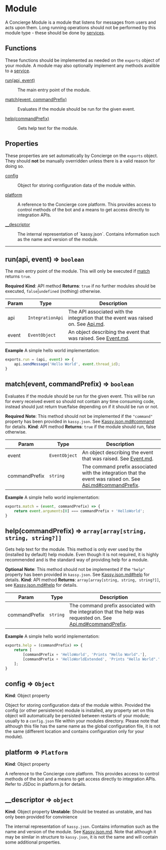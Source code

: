 # Module
A Concierge Module is a module that listens for messages from users and acts upon them. Long running operations should not be performed by this module type - these should be done by [services](./Service.md).

## Functions
These functions should be implemented as needed on the `exports` object of your module. A module may also optionally implement any methods avalible to a [service](./Service.md).

<dl>
<dt><a href="#run">run(api, event)</a></dt>
<dd><p>The main entry point of the module.</p></dd>
<dt><a href="#match">match(event, commandPrefix)</a></dt>
<dd><p>Evaluates if the module should be run for the given event.</p></dd>
<dt><a href="#help">help(commandPrefix)</a></dt>
<dd><p>Gets help text for the module.</p></dd>
</dl>

## Properties
These properties are set automatically by Concierge on the `exports` object. They should **not** be manually overridden unless there is a valid reason for doing so.

<dl>
<dt><a href="#config">config</a></dt>
<dd><p>Object for storing configuration data of the module within.</p></dd>
<dt><a href="#platform">platform</a></dt>
<dd><p>A reference to the Concierge core platform. This provides access to control methods of the bot and a means to get access directly to integration APIs.</p></dd>
<dt><a href="#descriptor">__descriptor</a></dt>
<dd><p>The internal representation of `kassy.json`. Contains information such as the name and version of the module.</p></dd>
</dl>

<hr />

<a name="run"></a>
## run(api, event) ⇒ <code>boolean</code>
The main entry point of the module.
This will only be executed if [match](#match) returns `true`.

**Required**
**Kind**: API method
**Returns**: <code>true</code> if no further modules should be executed, <code>false</code>|<code>undefined</code> (nothing) otherwise.

| Param | Type | Description |
| --- | --- | --- |
| api | <code>IntegrationApi</code> | The API associated with the integration that the event was raised on. See [Api.md](./Api.md). |
| event | <code>EventObject</code> | An object describing the event that was raised. See [Event.md](./Event.md). |

**Example**
A simple hello world implementation:
```js
exports.run = (api, event) => {
    api.sendMessage('Hello World', event.thread_id);
}
```

<a name="match"></a>
## match(event, commandPrefix) ⇒ <code>boolean</code>
Evaluates if the module should be run for the given event.
This will be run for every received event so should not contain any time consuming code, instead should just return true/false depending on if it should be run or not.

**Required**
**Note**: This method should not be implemented if the `"command"` property has been provided in `kassy.json`. See [Kassy.json.md#command](./Kassy.json.md#command) for details.
**Kind**: API method
**Returns**: <code>true</code> if the module should run, false otherwise.

| Param | Type | Description |
| --- | --- | --- |
| event | <code>EventObject</code> | An object describing the event that was raised. See [Event.md](./Event.md). |
| commandPrefix | <code>string</code> | The command prefix associated with the integration that the event was raised on. See [Api.md#commandPrefix](./Api.md#commandPrefix). |

**Example**
A simple hello world implementation:
```js
exports.match = (event, commandPrefix) => {
    return event.arguments[0] === commandPrefix + 'HelloWorld';
}
```

<a name="help"></a>
## help(commandPrefix) ⇒ <code>array[array[string, string, string?]]</code>
Gets help text for the module. This method is only ever used by the (installed by default) help module. Even though it is not required, it is highly recommended and is the standard way of providing help for a module.

**Optional**
**Note**: This method should not be implemented if the `"help"` property has been provided in `kassy.json`. See [Kassy.json.md#help](./Kassy.json.md#help) for details.
**Kind**: API method
**Returns**: <code>array[array[string, string, string?]]</code>, see [Kassy.json.md#help](./Kassy.json.md#help) for details.

| Param | Type | Description |
| --- | --- | --- |
| commandPrefix | <code>string</code> | The command prefix associated with the integration that the help was requested on. See [Api.md#commandPrefix](./Api.md#commandPrefix). |

**Example**
A simple hello world implementation:
```js
exports.help = (commandPrefix) => {
    return [
        [commandPrefix + 'HelloWorld', 'Prints "Hello World".'],
        [commandPrefix + 'HelloWorldExtended', 'Prints "Hello World".', 'Prints "Hello World" with extended help.']
    ];
}
```

<a name="config"></a>
## config ⇒ <code>Object</code>
**Kind**: Object property

Object for storing configuration data of the module within. Provided the config (or other persistence) module is installed, any property set on this object will automatically be persisted between restarts of your module; usually to a `config.json` file within your modules directory. Please note that although this file has the same name as the global configuration file, it is not the same (different location and contains configuration only for your module).

<a name="platform"></a>
## platform ⇒ <code>Platform</code>
**Kind**: Object property

A reference to the Concierge core platform. This provides access to control methods of the bot and a means to get access directly to integration APIs. Refer to JSDoc in platform.js for details.

<a name="descriptor"></a>
## \__descriptor ⇒ <code>object</code>
**Kind**: Object property
**Unstable**: Should be treated as unstable, and has only been provided for convinience

The internal representation of `kassy.json`. Contains information such as the name and version of the module. See [Kassy.json.md](./Kassy.json.md#version). Note that although it may be similar in structure to `kassy.json`, it is not the same and will contain some additional properties.
